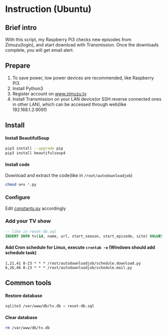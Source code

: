 # Instruction (Ubuntu)
## Brief intro
With this script, my Raspberry Pi3 checks new episodes from Zimuzu(login), and start download with Transmission. 
Once the downloads complete, you will get email alert.

## Prepare
1. To save power, low power devices are recommended, like Raspberry Pi3.
1. Install Python3
1. Register account on www.zimuzu.tv
1. Install Transmission on your LAN device(or SSH reverse connected ones in other LAN), which can be accessed through web(like 192.168.1.2:9091)

## Install
#### Install BeautifulSoup
```bash
pip3 install --upgrade pip
pip3 install beautifulsoup4
```
#### Install code
Download and extract the code(like in `/root/autodownloadjob`)
```bash
chmod u+x *.py
```

### Configure
Edit [constants.py](constants.py) accordingly

### Add your TV show
```sql
-- like in reset-db.sql
INSERT INTO tv(id, name, url, start_season, start_episode, site) VALUES(NULL,'Z Nation', 'http://www.zimuzu.tv/gresource/list/32725', 3, 7, 'ZiMuZu');
```


#### Add Cron schedule for Linux, execute `crontab -e` (Windows should add schedule task)
```
1,21,41 8-23 * * * /root/autodownloadjob/schedule.download.py
6,26,46 8-23 * * * /root/autodownloadjob/schedule.mail.py
```

## Common tools
#### Restore database
```bash
sqlite3 /var/www/db/tv.db < reset-db.sql
```
#### Clear database
```bash
rm /var/www/db/tv.db
```
